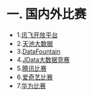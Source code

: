 # 一. 国内外比赛

* 1.[讯飞开放平台](https://challenge.xfyun.cn/topic?type=algorithem)  
* 2.[天池大数据](https://tianchi.aliyun.com/competition/gameList/algorithmList)
* 3.[DataFountain](https://www.datafountain.cn/competitions)
* 4.[JData大数据竞赛](https://jdata.jd.com/html/list.html)
* 5.[腾讯比赛](https://algo.qq.com/)
* 6.[爱奇艺比赛](http://challenge.ai.iqiyi.com/)
* 7.[华为比赛](https://developer.huawei.com/consumer/cn/activity/digixActivity/digixList)
